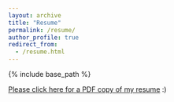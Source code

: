 ```yaml
---
layout: archive
title: "Resume"
permalink: /resume/
author_profile: true
redirect_from:
  - /resume.html
---
```


{% include base_path %}

[Please click here for a PDF copy of my resume](https://kagood.github.io/files/KaylaGood_Resume_2022-10-31.pdf) :)
